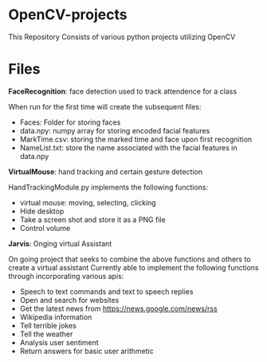 # OpenCV-projects
This Repository Consists of various python projects utilizing OpenCV

# Files

**FaceRecognition**: face detection used to track attendence for a class

When run for the first time will create the subsequent files:
* Faces: Folder for storing faces
* data.npy: numpy array for storing encoded facial features
* MarkTime.csv: storing the marked time and face upon first recognition
* NameList.txt: store the name associated with the facial features in data.npy

**VirtualMouse**: hand tracking and certain gesture detection

HandTrackingModule.py implements the following functions:
* virtual mouse: moving, selecting, clicking
* Hide desktop
* Take a screen shot and store it as a PNG file
* Control volume 

**Jarvis**: Onging virtual Assistant

On going project that seeks to combine the above functions and others to create a virtual assistant
Currently able to implement the following functions through incorporating various apis:
* Speech to text commands and text to speech replies
* Open and search for websites 
* Get the latest news from https://news.google.com/news/rss
* Wikipedia information
* Tell terrible jokes
* Tell the weather
* Analysis user sentiment
* Return answers for basic user arithmetic
